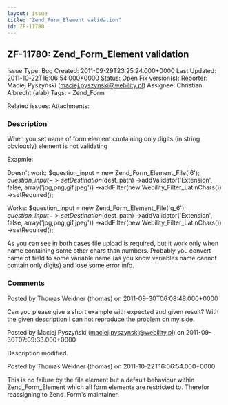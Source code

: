 ```yaml
---
layout: issue
title: "Zend_Form_Element validation"
id: ZF-11780
---
```


ZF-11780: Zend\_Form\_Element validation
----------------------------------------

 Issue Type: Bug Created: 2011-09-29T23:25:24.000+0000 Last Updated: 2011-10-22T16:06:54.000+0000 Status: Open Fix version(s): 
 Reporter:  Maciej Pyszyński (maciej.pyszynski@webility.pl)  Assignee:  Christian Albrecht (alab)  Tags: - Zend\_Form
 
 Related issues: 
 Attachments: 
### Description

When you set name of form element containing only digits (in string obviously) element is not validating

Exapmle:

Doesn't work: $question\_input = new Zend\_Form\_Element\_File('6'); $question\_input->setDestination($dest\_path) ->addValidator('Extension', false, array('jpg,png,gif,jpeg')) ->addFilter(new Webility\_Filter\_LatinChars()) ->setRequired();

Works: $question\_input = new Zend\_Form\_Element\_File('q\_6'); $question\_input->setDestination($dest\_path) ->addValidator('Extension', false, array('jpg,png,gif,jpeg')) ->addFilter(new Webility\_Filter\_LatinChars()) ->setRequired();

As you can see in both cases file upload is required, but it work only when name containing some other chars than numbers. Probably you convert name of field to some variable name (as you know variables name cannot contain only digits) and lose some error info.

 

 

### Comments

Posted by Thomas Weidner (thomas) on 2011-09-30T06:08:48.000+0000

Can you please give a short example with expected and given result? With the given description I can not reproduce the problem on my side.

 

 

Posted by Maciej Pyszyński (maciej.pyszynski@webility.pl) on 2011-09-30T07:09:33.000+0000

Description modified.

 

 

Posted by Thomas Weidner (thomas) on 2011-10-22T16:06:54.000+0000

This is no failure by the file element but a default behaviour within Zend\_Form\_Element which all form elements are restricted to. Therefor reassigning to Zend\_Form's maintainer.

 

 